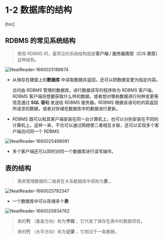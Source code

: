 # 1-2 数据库的结构

[toc]

## RDBMS 的常见系统结构

> 使用 RDBMS 时，最常见的系统结构就是**客户端 / 服务器类型（C/S 类型）** 这种结构。

![NeatReader-1660025188874](D:/GitRep/SQL/notes/%E7%AC%AC1%E7%AB%A0%20%E6%95%B0%E6%8D%AE%E5%BA%93%E5%92%8CSQL/1-2%20%E6%95%B0%E6%8D%AE%E5%BA%93%E7%9A%84%E7%BB%93%E6%9E%84.assets/NeatReader-1660025188874-16600252215122.png)

- 从保存在硬盘上的**数据库** 中读取数据并返回，还可以把数据变更为指定内容。

  访问由 RDBMS 管理的数据库，进行数据读写的程序称为 RDBMS 客户端。RDBMS 客户端将想要获取什么样的数据，或者想对哪些数据进行何种变更等信息通过 **SQL 语句** 发送给 RDBMS 服务器。RDBMS 根据该语句的内容返回所请求的数据，或者对存储在数据库中的数据进行更新。

- RDBMS 既可以和其客户端安装在同一台计算机上，也可以分别安装在不同的计算机上。这样一来，不仅可以通过网络使二者相互关联，还可以实现多个客户端访问同一个 RDBMS

![NeatReader-1660025498081](D:/GitRep/SQL/notes/%E7%AC%AC1%E7%AB%A0%20%E6%95%B0%E6%8D%AE%E5%BA%93%E5%92%8CSQL/1-2%20%E6%95%B0%E6%8D%AE%E5%BA%93%E7%9A%84%E7%BB%93%E6%9E%84.assets/NeatReader-1660025498081-16600255135975.png)

- 多个客户端还可以同时对同一个数据库进行读写操作。

## 表的结构

> 用来管理数据的二维表在关系数据库中简称为**表** 。

![NeatReader-1660025792347](D:/GitRep/SQL/notes/%E7%AC%AC1%E7%AB%A0%20%E6%95%B0%E6%8D%AE%E5%BA%93%E5%92%8CSQL/1-2%20%E6%95%B0%E6%8D%AE%E5%BA%93%E7%9A%84%E7%BB%93%E6%9E%84.assets/NeatReader-1660025792347-16600258076308.png)

- 一个数据库中可以存储多个**表**

![NeatReader-1660025934762](D:/GitRep/SQL/notes/%E7%AC%AC1%E7%AB%A0%20%E6%95%B0%E6%8D%AE%E5%BA%93%E5%92%8CSQL/1-2%20%E6%95%B0%E6%8D%AE%E5%BA%93%E7%9A%84%E7%BB%93%E6%9E%84.assets/NeatReader-1660025934762-166002596710111.png)

> 表的**列** （垂直方向）称为**字段** ，它代表了保存在表中的数据项目。
>
> 表的**行** （水平方向）称为**记录** ，它相当于一条数据。
